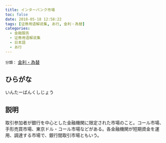 ```yaml
---
title: インターバンク市場
toc: false
date: 2018-05-18 12:58:22
tags: [证券用语解说集, あ行, 金利・為替]
categories:
  - 金融服务
  - 证券用语解说集
  - 日本語
  - あ行
---
```


`分類：` [金利・為替](/tags/金利・為替/)

## ひらがな

いんたーばんくしじょう

## 説明

取引参加者が銀行を中心とした金融機関に限定された市場のこと。コール市場、手形売買市場、東京ドル・コール市場などがある。各金融機関が短期資金を運用、調達する市場で、銀行間取引市場ともいう。
